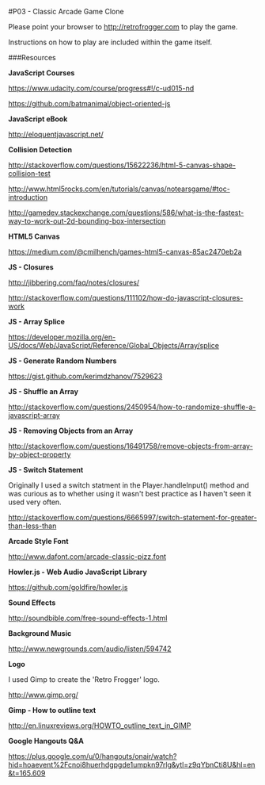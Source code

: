 #P03 - Classic Arcade Game Clone

Please point your browser to http://retrofrogger.com to play the game.

Instructions on how to play are included within the game itself.

###Resources

**JavaScript Courses**

https://www.udacity.com/course/progress#!/c-ud015-nd

https://github.com/batmanimal/object-oriented-js

**JavaScript eBook**

http://eloquentjavascript.net/

**Collision Detection**

http://stackoverflow.com/questions/15622236/html-5-canvas-shape-collision-test

http://www.html5rocks.com/en/tutorials/canvas/notearsgame/#toc-introduction

http://gamedev.stackexchange.com/questions/586/what-is-the-fastest-way-to-work-out-2d-bounding-box-intersection

**HTML5 Canvas**

https://medium.com/@cmilhench/games-html5-canvas-85ac2470eb2a

**JS - Closures**

http://jibbering.com/faq/notes/closures/

http://stackoverflow.com/questions/111102/how-do-javascript-closures-work

**JS - Array Splice**

https://developer.mozilla.org/en-US/docs/Web/JavaScript/Reference/Global_Objects/Array/splice

**JS - Generate Random Numbers**

https://gist.github.com/kerimdzhanov/7529623

**JS - Shuffle an Array**

http://stackoverflow.com/questions/2450954/how-to-randomize-shuffle-a-javascript-array

**JS - Removing Objects from an Array**

http://stackoverflow.com/questions/16491758/remove-objects-from-array-by-object-property

**JS - Switch Statement**

Originally I used a switch statment in the Player.handleInput() method and was curious as to whether using it wasn't best practice as I haven't seen it used very often.

http://stackoverflow.com/questions/6665997/switch-statement-for-greater-than-less-than

**Arcade Style Font**

http://www.dafont.com/arcade-classic-pizz.font

**Howler.js - Web Audio JavaScript Library**

https://github.com/goldfire/howler.js

**Sound Effects**

http://soundbible.com/free-sound-effects-1.html

**Background Music**

http://www.newgrounds.com/audio/listen/594742

**Logo**

I used Gimp to create the 'Retro Frogger' logo.

http://www.gimp.org/

**Gimp - How to outline text**

http://en.linuxreviews.org/HOWTO_outline_text_in_GIMP

**Google Hangouts Q&A**

https://plus.google.com/u/0/hangouts/onair/watch?hid=hoaevent%2Fcnoi8huerhdgpgde1umpkn97rlg&ytl=z9qYbnCti8U&hl=en&t=165.609

